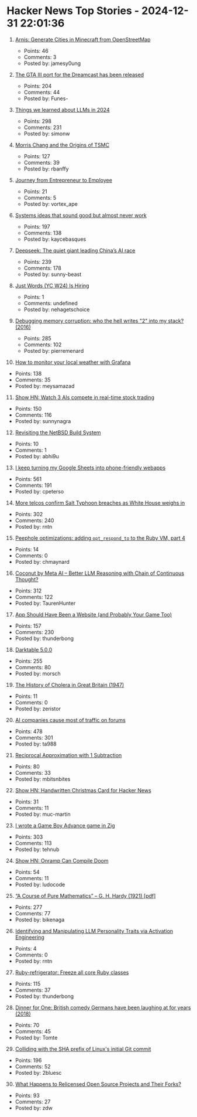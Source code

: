 # Hacker News Top Stories - 2024-12-31 22:01:36

1. [Arnis: Generate Cities in Minecraft from OpenStreetMap](https://github.com/louis-e/arnis)
   - Points: 46
   - Comments: 3
   - Posted by: jamesy0ung

2. [The GTA III port for the Dreamcast has been released](https://gitlab.com/skmp/dca3-game)
   - Points: 204
   - Comments: 44
   - Posted by: Funes-

3. [Things we learned about LLMs in 2024](https://simonwillison.net/2024/Dec/31/llms-in-2024/)
   - Points: 298
   - Comments: 231
   - Posted by: simonw

4. [Morris Chang and the Origins of TSMC](https://www.construction-physics.com/p/morris-chang-and-the-origins-of-tsmc)
   - Points: 127
   - Comments: 39
   - Posted by: rbanffy

5. [Journey from Entrepreneur to Employee](https://akshay.co/posts/entrepreneur-to-employee/)
   - Points: 21
   - Comments: 5
   - Posted by: vortex_ape

6. [Systems ideas that sound good but almost never work](https://hardcoresoftware.learningbyshipping.com/p/225-systems-ideas-that-sound-good)
   - Points: 197
   - Comments: 138
   - Posted by: kaycebasques

7. [Deepseek: The quiet giant leading China’s AI race](https://www.chinatalk.media/p/deepseek-ceo-interview-with-chinas)
   - Points: 239
   - Comments: 178
   - Posted by: sunny-beast

8. [Just Words (YC W24) Is Hiring](https://www.ycombinator.com/companies/just-words/jobs/lwVZeEN-sr-software-engineer-frontend)
   - Points: 1
   - Comments: undefined
   - Posted by: nehagetschoice

9. [Debugging memory corruption: who the hell writes "2" into my stack? (2016)](https://unity.com/blog/engine-platform/debugging-memory-debugging-memory-corruption-who-wrote-2-into-my-stack-who-the-hell)
   - Points: 285
   - Comments: 102
   - Posted by: pierremenard

10. [How to monitor your local weather with Grafana](https://grafana.com/blog/2024/12/26/how-to-monitor-your-local-weather-with-grafana/)
   - Points: 138
   - Comments: 35
   - Posted by: meysamazad

11. [Show HN: Watch 3 AIs compete in real-time stock trading](https://trading.snagra.com)
   - Points: 150
   - Comments: 116
   - Posted by: sunnynagra

12. [Revisiting the NetBSD Build System](https://blogsystem5.substack.com/p/netbsd-build-system)
   - Points: 10
   - Comments: 1
   - Posted by: abhi9u

13. [I keep turning my Google Sheets into phone-friendly webapps](https://arstechnica.com/gadgets/2024/12/making-tiny-no-code-webapps-out-of-spreadsheets-is-a-weirdly-fulfilling-hobby/)
   - Points: 561
   - Comments: 191
   - Posted by: cpeterso

14. [More telcos confirm Salt Typhoon breaches as White House weighs in](https://www.theregister.com/2024/12/30/att_verizon_confirm_salt_typhoon_breach/)
   - Points: 302
   - Comments: 240
   - Posted by: rntn

15. [Peephole optimizations: adding `opt_respond_to` to the Ruby VM, part 4](https://jpcamara.com/2024/12/27/peephole-optimizations-adding-optrespondto-to.html)
   - Points: 14
   - Comments: 0
   - Posted by: chmaynard

16. [Coconut by Meta AI – Better LLM Reasoning with Chain of Continuous Thought?](https://aipapersacademy.com/chain-of-continuous-thought/)
   - Points: 312
   - Comments: 122
   - Posted by: TaurenHunter

17. [App Should Have Been a Website (and Probably Your Game Too)](https://rogueengine.io/blog/your-app-should-have-been-a-website)
   - Points: 157
   - Comments: 230
   - Posted by: thunderbong

18. [Darktable 5.0.0](https://www.darktable.org/2024/12/darktable-5.0.0-released/)
   - Points: 255
   - Comments: 80
   - Posted by: morsch

19. [The History of Cholera in Great Britain (1947)](https://journals.sagepub.com/doi/pdf/10.1177/003591574804100309)
   - Points: 11
   - Comments: 0
   - Posted by: zeristor

20. [AI companies cause most of traffic on forums](https://pod.geraspora.de/posts/17342163)
   - Points: 478
   - Comments: 301
   - Posted by: ta988

21. [Reciprocal Approximation with 1 Subtraction](undefined)
   - Points: 80
   - Comments: 33
   - Posted by: mbitsnbites

22. [Show HN: Handwritten Christmas Card for Hacker News](https://handwritten-card.vercel.app/show-hn)
   - Points: 31
   - Comments: 11
   - Posted by: muc-martin

23. [I wrote a Game Boy Advance game in Zig](https://jonot.me/posts/zig-gba/)
   - Points: 303
   - Comments: 113
   - Posted by: tehnub

24. [Show HN: Onramp Can Compile Doom](https://ludocode.com/blog/onramp-can-compile-doom)
   - Points: 54
   - Comments: 11
   - Posted by: ludocode

25. [“A Course of Pure Mathematics” – G. H. Hardy (1921) [pdf]](https://www.gutenberg.org/files/38769/38769-pdf.pdf)
   - Points: 277
   - Comments: 77
   - Posted by: bikenaga

26. [Identifying and Manipulating LLM Personality Traits via Activation Engineering](https://arxiv.org/abs/2412.10427)
   - Points: 4
   - Comments: 0
   - Posted by: rntn

27. [Ruby-refrigerator: Freeze all core Ruby classes](https://github.com/jeremyevans/ruby-refrigerator)
   - Points: 115
   - Comments: 37
   - Posted by: thunderbong

28. [Dinner for One: British comedy Germans have been laughing at for years (2018)](https://www.theguardian.com/tv-and-radio/2018/dec/30/dinner-for-one-german-television-new-years-eve)
   - Points: 70
   - Comments: 45
   - Posted by: Tomte

29. [Colliding with the SHA prefix of Linux's initial Git commit](https://people.kernel.org/kees/colliding-with-the-sha-prefix-of-linuxs-initial-git-commit)
   - Points: 196
   - Comments: 52
   - Posted by: 2bluesc

30. [What Happens to Relicensed Open Source Projects and Their Forks?](https://thenewstack.io/what-happens-to-relicensed-open-source-projects-and-their-forks/)
   - Points: 93
   - Comments: 27
   - Posted by: zdw

